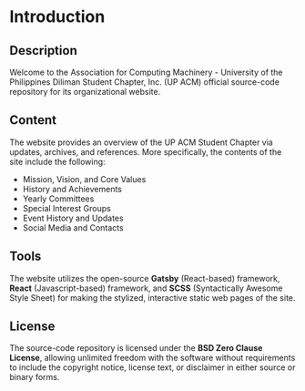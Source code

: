# Introduction

## Description
Welcome to the Association for Computing Machinery - University of the Philippines Diliman Student Chapter, Inc. (UP ACM) official source-code repository for its organizational website.

## Content
The website provides an overview of the UP ACM Student Chapter via updates, archives, and references. More specifically, the contents of the site include the following:
- Mission, Vision, and Core Values
- History and Achievements
- Yearly Committees
- Special Interest Groups
- Event History and Updates
- Social Media and Contacts

## Tools
The website utilizes the open-source **Gatsby** (React-based) framework, **React** (Javascript-based) framework, and **SCSS** (Syntactically Awesome Style Sheet) for making the stylized, interactive static web pages of the site.

## License
The source-code repository is licensed under the **BSD Zero Clause License**, allowing unlimited freedom with the software without requirements to include the copyright notice, license text, or disclaimer in either source or binary forms.